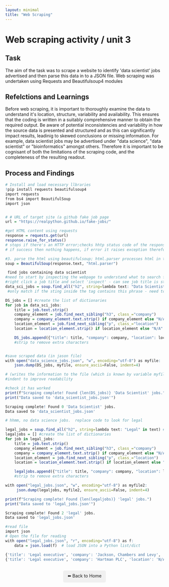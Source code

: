 ```yaml
---
layout: minimal
title: "Web Scraping"
---
```


# Web scraping activity / unit 3

## Task

The aim of the task was to scrape a website to identify 'data scientist' jobs advertised and then parse this data in to a JSON file.  Web scraping was undertaken using Requests and Beautifulsoup4 modules

## Refelctions and Learnings

Before web scraping, it is important to thoroughly examine the data to understand it's location, structure, variability and availability.  This ensures that the coding is written in a suitably comprehensive manner to obtain the required output.  Be aware of potential inconsistencies and variability in how the source data is presented and structured and as this can significantly impact results, leadinig to skewed conclusions or missing information.  For example, data scientist jobs may be advertised under "data science", "data scientist" or "bioinformatics" amongst others.  Therefore it is important to be cognisant of both the limitations of the scraping code, and the completeness of the resulting readout. 

## Process and Findings

```r
# Install and load necessary llbraries
!pip install requests beautifulsoup4
import requests
from bs4 import BeautifulSoup
import json


# # URL of target site (a github fake job page
url = "https://realpython.github.io/fake-jobs/"

#get HTML content using requests
response = requests.get(url)
response.raise_for_status()  
# stops if there's an HTTP error;checks hhtp status code of the response; 
# if success then nothing happens, if error it raises exception therefore stops program (failed requests get flagged)

#3. parse the html using beautifulsoup; html.parser processes html in to structured format
soup = BeautifulSoup(response.text, "html.parser")

 find jobs containing data scientist
#need to start by inspecting the webpage to understand what to search for
#right click a job title and select 'inspect' - can see job title is stored under h2
data_sci_jobs = soup.find_all("h2", string=lambda text: "Data Scientist" in text)
 #only match if the sting inside the tag contains this phrase - need to be aware of variations in potential matches to ensure all is captured.

DS_jobs = [] #create the list of dictionaries
for job in data_sci_jobs:
    title = job.text.strip()
    company_element = job.find_next_sibling("h3", class_="company")
    company = company_element.text.strip() if company_element else "N/A"
    location_element = job.find_next_sibling("p", class_="location")
    location = location_element.strip() if location_element else "N/A"

    DS_jobs.append({"title": title, "company": company, "location": location})
    #strip to remove extra characters


#save scraped data (in jason file)
with open("data_science_jobs.json", "w", encoding="utf-8") as myfile:
    json.dump(DS_jobs, myfile, ensure_ascii=False, indent=4)

# (writes the information to the file (which is known by variable myfile, ensure_ascii=False makes sure any special characters etc are kept
#indent to improve readability

#check it has worked
print(f"Scraping complete! Found {len(DS_jobs)} 'Data Scientist' jobs.")
print("Data saved to 'data_scientist_jobs.json'")

Scraping complete! Found 0 'Data Scientist' jobs.
Data saved to 'data_scientist_jobs.json'

# hhmm, no data science jobs.  replace code to look for legal 

legal_jobs = soup.find_all("h2", string=lambda text: "Legal" in text) #only match if the sting inside the tag contains this phrase
legaljobs = [] #create the list of dictionaries
for job in legal_jobs:
    title = job.text.strip()
    company_element = job.find_next_sibling("h3", class_="company")
    company = company_element.text.strip() if company_element else "N/A"
    location_element = job.find_next_sibling("p", class_="location")
    location = location_element.text.strip() if location_element else "N/A"

    legaljobs.append({"title": title, "company": company, "location": location})
    #strip to remove extra characters

with open("legal_jobs.json", "w", encoding="utf-8") as myfile2:
     json.dump(legaljobs, myfile2, ensure_ascii=False, indent=4)   

print(f"Scraping complete! Found {len(legaljobs)} 'legal' jobs.")
print("Data saved to 'legal_jobs.json'")

Scraping complete! Found 2 'legal' jobs.
Data saved to 'legal_jobs.json'

#read file
import json
# Open the file for reading
with open("legal_jobs.json", "r", encoding="utf-8") as f:
    data = json.load(f)  # load JSON into a Python list/dict

{'title': 'Legal executive', 'company': 'Jackson, Chambers and Levy', 'location': 'N/A'}
{'title': 'Legal executive', 'company': 'Hartman PLC', 'location': 'N/A'}

```
 


<p style="text-align: center; margin-top: 2em;">
  <a href="../index.html" style="text-decoration: none; background: #f0f0f0; padding: 0.5em 1em; border-radius: 5px; display: inline-block;">
    ⬅️ Back to Home
  </a>
</p>
